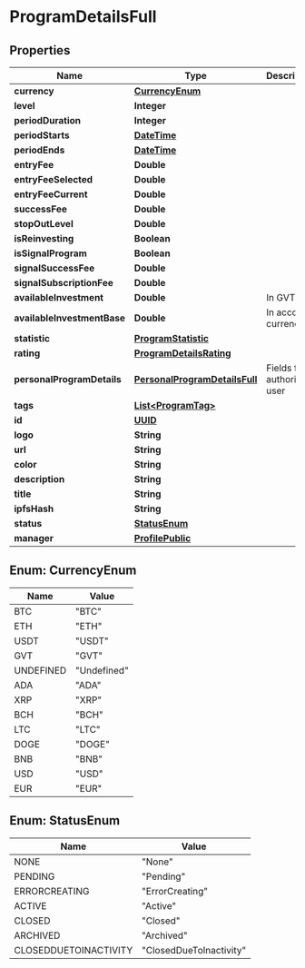 
# ProgramDetailsFull

## Properties
Name | Type | Description | Notes
------------ | ------------- | ------------- | -------------
**currency** | [**CurrencyEnum**](#CurrencyEnum) |  |  [optional]
**level** | **Integer** |  |  [optional]
**periodDuration** | **Integer** |  |  [optional]
**periodStarts** | [**DateTime**](DateTime.md) |  |  [optional]
**periodEnds** | [**DateTime**](DateTime.md) |  |  [optional]
**entryFee** | **Double** |  |  [optional]
**entryFeeSelected** | **Double** |  |  [optional]
**entryFeeCurrent** | **Double** |  |  [optional]
**successFee** | **Double** |  |  [optional]
**stopOutLevel** | **Double** |  |  [optional]
**isReinvesting** | **Boolean** |  |  [optional]
**isSignalProgram** | **Boolean** |  |  [optional]
**signalSuccessFee** | **Double** |  |  [optional]
**signalSubscriptionFee** | **Double** |  |  [optional]
**availableInvestment** | **Double** | In GVT |  [optional]
**availableInvestmentBase** | **Double** | In account currency |  [optional]
**statistic** | [**ProgramStatistic**](ProgramStatistic.md) |  |  [optional]
**rating** | [**ProgramDetailsRating**](ProgramDetailsRating.md) |  |  [optional]
**personalProgramDetails** | [**PersonalProgramDetailsFull**](PersonalProgramDetailsFull.md) | Fields for authorized user |  [optional]
**tags** | [**List&lt;ProgramTag&gt;**](ProgramTag.md) |  |  [optional]
**id** | [**UUID**](UUID.md) |  |  [optional]
**logo** | **String** |  |  [optional]
**url** | **String** |  |  [optional]
**color** | **String** |  |  [optional]
**description** | **String** |  |  [optional]
**title** | **String** |  |  [optional]
**ipfsHash** | **String** |  |  [optional]
**status** | [**StatusEnum**](#StatusEnum) |  |  [optional]
**manager** | [**ProfilePublic**](ProfilePublic.md) |  |  [optional]


<a name="CurrencyEnum"></a>
## Enum: CurrencyEnum
Name | Value
---- | -----
BTC | &quot;BTC&quot;
ETH | &quot;ETH&quot;
USDT | &quot;USDT&quot;
GVT | &quot;GVT&quot;
UNDEFINED | &quot;Undefined&quot;
ADA | &quot;ADA&quot;
XRP | &quot;XRP&quot;
BCH | &quot;BCH&quot;
LTC | &quot;LTC&quot;
DOGE | &quot;DOGE&quot;
BNB | &quot;BNB&quot;
USD | &quot;USD&quot;
EUR | &quot;EUR&quot;


<a name="StatusEnum"></a>
## Enum: StatusEnum
Name | Value
---- | -----
NONE | &quot;None&quot;
PENDING | &quot;Pending&quot;
ERRORCREATING | &quot;ErrorCreating&quot;
ACTIVE | &quot;Active&quot;
CLOSED | &quot;Closed&quot;
ARCHIVED | &quot;Archived&quot;
CLOSEDDUETOINACTIVITY | &quot;ClosedDueToInactivity&quot;



